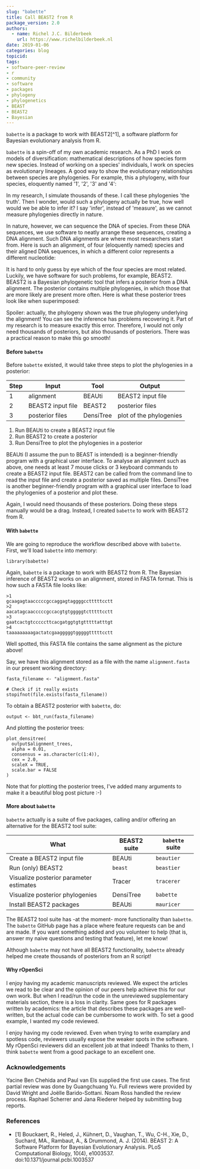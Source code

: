 ```yaml
---
slug: "babette"
title: Call BEAST2 from R
package_version: 2.0
authors:
  - name: Richel J.C. Bilderbeek
    url: https://www.richelbilderbeek.nl
date: 2019-01-06
categories: blog
topicid: 
tags:
- software-peer-review
- r
- community
- software
- packages
- phylogeny
- phylogenetics
- BEAST
- BEAST2
- Bayesian
---
```


`babette` is a package to work with BEAST2[^1], a software platform for Bayesian evolutionary analysis from R.

`babette` is a spin-off of my own academic research.
As a PhD I work on models of diversification: mathematical descriptions
of how species form new species. Instead of working on a species'
individuals, I work on species as evolutionary lineages.
A good way to show the evolutionary relationships between species
are phylogenies. For example, this a phylogeny, with four species,
eloquently named '1', '2', '3' and '4':

[](img/blog-images/2019-01-06-babette/phylogeny.png)

In my research, I simulate thousands of these. I call these 
phylogenies 'the truth'. Then I wonder, would such a phylogeny actually
be true, how well would we be able to infer it? I say 'infer', instead
of 'measure', as we cannot measure phylogenies directly in nature. 

In nature, however, we can sequence the DNA of species. From these DNA
sequences, we use software to neatly arrange these sequences, creating
a DNA alignment. Such DNA alignments are where most researchers start from.
Here is such an alignment, of four (eloquently named) species
and their aligned DNA sequences, in which a different color represents a
different nucleotide:

[](img/blog-images/2019-01-06-babette/alignment.png)

It is hard to only guess by eye which of the four species are most related.
Luckily, we have software for such problems, for example, BEAST2.
BEAST2 is a Bayesian phylogenetic tool that infers a posterior
from a DNA alignment. The posterior contains multiple phylogenies,
in which those that are more likely are present more often. Here is what these
posterior trees look like when superimposed:

[](img/blog-images/2019-01-06-babette/densitree.png.png)

Spoiler: actually, the phylogeny shown was the true phylogeny 
underlying the alignment! You can see the inference has
problems recovering it. Part of my research is to measure
exactly this error. Therefore, I would not only need
thousands of posteriors, but also thousands of posteriors.
There was a practical reason to make this go smooth!

#### Before `babette`

Before `babette` existed, it would take three steps to plot
the phylogenies in a posterior:

Step|      Input      |   Tool  |        Output
----|-----------------|---------|-----------------------
   1|alignment        |BEAUti   |BEAST2 input file
   2|BEAST2 input file|BEAST2   |posterior files
   3|posterior files  |DensiTree|plot of the phylogenies

 1. Run BEAUti to create a BEAST2 input file
 2. Run BEAST2 to create a posterior
 3. Run DensiTree to plot the phylogenies in a posterior

BEAUti (I assume the pun to BEAST is intended) is a beginner-friendly program 
with a graphical user interface. To analyse an alignment such as above,
one needs at least 7 mouse clicks or 3 keyboard commands to create
a BEAST2 input file. BEAST2 can be called from the command line to
read the input file and create a posterior saved as multiple files.
DensiTree is another beginner-friendly program with a graphical
user interface to load the phylogenies of a posterior and plot these. 

Again, I would need thousands of these posteriors.
Doing these steps manually would be a drag.
Instead, I created `babette` to work with BEAST2 from R.

#### With `babette`

We are going to reproduce the workflow described above with `babette`.
First, we'll load `babette` into memory:

```
library(babette)
```

Again, `babette` is a package to work with BEAST2 from R.
The Bayesian inference of BEAST2 works on an alignment,
stored in FASTA format. This is how such a FASTA file looks like:

```
>1
gcaagagtaacccccgccaggagtaggggcctttttcctt
>2
aacatagcaacccccgccacgtgtgggggtctttttcctt
>3
gaatcactgtcccccttcacgatggtgtgtttttatttgt
>4
taaaaaaaaagactatcgaagggggtgggggtttttcctt
```

Well spotted, this FASTA file contains the same alignment as the picture above!

Say, we have this alignment stored as a file with the 
name `alignment.fasta` in our present working directory:

```
fasta_filename <- "alignment.fasta"

# Check if it really exists
stopifnot(file.exists(fasta_filename))
```

To obtain a BEAST2 posterior with `babette`, do:

```
output <- bbt_run(fasta_filename)
```

And plotting the posterior trees:

```
plot_densitree(
  output$alignment_trees,
  alpha = 0.01,
  consensus = as.character(c(1:4)),
  cex = 2.0,
  scaleX = TRUE,
  scale.bar = FALSE
)
```

Note that for plotting the posterior trees, I've added many arguments to 
make it a beautiful blog post picture :-)

#### More about `babette`

`babette` actually is a suite of five packages, 
calling and/or offering an alternative for the BEAST2 tool suite:

What|BEAST2 suite|`babette` suite
---|---|---
Create a BEAST2 input file|BEAUti|`beautier`
Run (only) BEAST2|`beast`|`beastier`
Visualize posterior parameter estimates|Tracer|`tracerer`
Visualize posterior phylogenies|DensiTree|`babette`
Install BEAST2 packages|BEAUti|`mauricer`

The BEAST2 tool suite has -at the moment- more functionality than `babette`.
The `babette` GitHub page has a place where feature requests can be and
are made. If you want something added and you volunteer to help (that is,
answer my naive questions and testing that feature), let me know!

Although `babette` may not have all BEAST2 functionality,
`babette` already helped me create thousands of posteriors from an R script!

#### Why rOpenSci

I enjoy having my academic manuscripts reviewed.
We expect the articles we read to be clear and the opinion
of our peers help achieve this for our own work.
But when I read/run the code in the unreviewed 
supplementary materials section, there is a loss in
clarity. Same goes for R packages written by academics:
the article that describes these packages are well-written,
but the actual code can be cumbersome to work with.
To set a good example, I wanted my code reviewed.

I enjoy having my code reviewed. Even when trying to
write examplary and spotless code, reviewers usually 
expose the weaker spots in the software.
My rOpenSci reviewers did an excellent job at that indeed! 
Thanks to them, I think `babette` went from a good package to
an excellent one. 


### Acknowledgements

Yacine Ben Chehida and Paul van Els supplied the first use cases.
The first partial review was done by Guangchuang Yu. 
Full reviews were provided by David Wright and Joëlle Barido-Sottani.
Noam Ross handled the review process. 
Raphael Scherrer and Jana Riederer helped by submitting bug reports. 

### References

 * [1] Bouckaert, R., Heled, J., Kühnert, D., Vaughan, T., Wu, C-H., Xie, D., Suchard, MA., Rambaut, A., & Drummond, A. J. (2014). BEAST 2: A Software Platform for Bayesian Evolutionary Analysis. PLoS Computational Biology, 10(4), e1003537. doi:10.1371/journal.pcbi.1003537 
